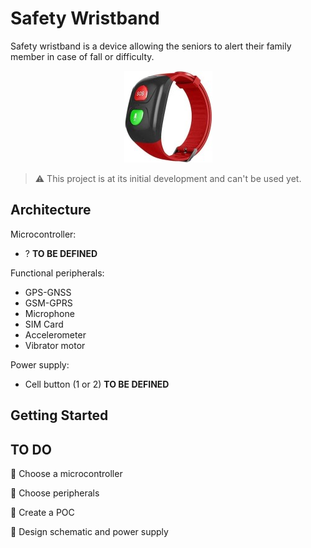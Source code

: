 # Safety Wristband
Safety wristband is a device allowing the seniors to alert their family member in case of fall or difficulty.

<p align="center">
<img src="./res/Product_example.jpg" /> 
</p>

> :warning:  This project is at its initial development and can't be used yet.
## Architecture
Microcontroller:
- ? **TO BE DEFINED**

Functional peripherals:
- GPS-GNSS
- GSM-GPRS
- Microphone
- SIM Card
- Accelerometer
- Vibrator motor

Power supply:
- Cell button (1 or 2) **TO BE DEFINED**

## Getting Started

## TO DO 
:triangular_flag_on_post: Choose a microcontroller

:triangular_flag_on_post: Choose peripherals

:triangular_flag_on_post: Create a POC

:triangular_flag_on_post: Design schematic and power supply

